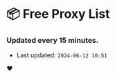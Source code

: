 # :package: Free Proxy List
### Updated every 15 minutes.

- Last updated: `2024-06-12 10:51`

:heart:
